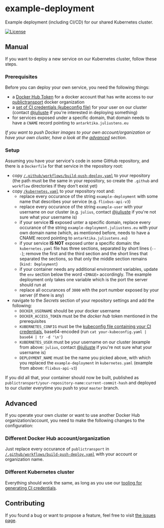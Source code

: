 # example-deployment

Example deployment (including CI/CD) for our shared Kubernetes cluster.

[![License](https://img.shields.io/github/license/public-transport/example-deployment.svg?style=flat)](license)

## Manual

If you want to deploy a new service on our Kubernetes cluster, follow these steps.

### Prerequisites

Before you can deploy your own service, you need the following things:

- a [Docker Hub Token](https://hub.docker.com/settings/security) for a docker account that has write access to our [publictransport](https://hub.docker.com/orgs/publictransport) docker organization
- a [set of CI credentials (kubeconfig file)](https://github.com/public-transport/kubernetes-setup/blob/master/users/readme.md#obtaining-ci-credentials) for your user on our cluster (contact [@juliuste](https://github.com/juliuste) if you're interested in deploying something)
- for services exposed under a specific domain, that domain needs to have a `CNAME` record pointing to `antarktika.juliustens.eu`

*If you want to push Docker images to your own account/organization or have your own cluster, have a look at the [advanced](#advanced) section*.

### Setup

Assuming you have your service's code in some GitHub repository, and there is a `Dockerfile` for that service in the repository root:

- copy [`/.github/workflows/build-push-deploy.yaml`](./.github/workflows/build-push-deploy.yaml) to your repository (the path must be the same in your repository, so create the `.github` and `workflow` directories if they don't exist yet)
- copy [`/kubernetes.yaml`](./kubernetes.yaml) to your repository root and:
	- replace every occurance of the string `example-deployment` with some name that describes your service (e.g. `flixbus-api-v3`)
	- replace every occurance of the string `example-user` with your username on our cluster (e.g. `julius`, contact [@juliuste](https://github.com/juliuste) if you're not sure what your username is)
	- if your service **IS** exposed unter a specific domain, replace every occurance of the string `example-deployment.juliustens.eu` with your own domain name (which, as mentioned before, needs to have a CNAME record pointing to `antarktika.juliustens.eu`)
	- if your service **IS NOT** exposed unter a specific domain: the `kubernetes.yaml` file has three sections, separated by short lines (`---`); remove the first and the third section and the short lines that separated the sections, so that only the middle section remains (`kind: Deployment`)
	- if your container needs any additional environment variables, update the `env` section below the word `<IMAGE>` accordingly. The example deployment only takes one variable which is the port the server should run at
	- replace all occurances of `3000` with the port number exposed by your server (if there is any)
- navigate to the *Secrets* section of your repository settings and add the following:
	- `DOCKER_USERNAME` should be your docker username
	- `DOCKER_ACCESS_TOKEN` must be the *docker hub* token mentioned in the prerequisites
	- `KUBERNETES_CONFIG` must be the [kubeconfig file containing your CI credentials](https://github.com/public-transport/kubernetes-setup/blob/master/users/readme.md#obtaining-ci-credentials), base64-encoded (run `cat your-kubeconfig.yaml | base64 | tr -d '\n'`)
	- `KUBERNETES_USER` must be your username on our cluster (example from above: `julius`, contact [@juliuste](https://github.com/juliuste) if you're not sure what your username is)
	- `DEPLOYMENT_NAME` must be the name you picked above, with which you replaced the `example-deployment` in `kubernetes.yaml` (example from above: `flixbus-api-v3`)

If you did all that, your container should now be built, published as `publictransport/your-repository-name:current-commit-hash` and deployed to our cluster everytime you push to your `master` branch.

## Advanced

If you operate your own cluster or want to use another Docker Hub organization/account, you need to make the following changes to the configuration:

### Different Docker Hub account/organization

Just replace every occurance of `publictransport` in [`/.github/workflows/build-push-deploy.yaml`](./.github/workflows/build-push-deploy.yaml) with your account or organization name.

### Different Kubernetes cluster

Everything should work the same, as long as you use our [tooling for generating CI credentials](https://github.com/public-transport/kubernetes-setup/blob/master/users/readme.md#obtaining-ci-credentials).

## Contributing

If you found a bug or want to propose a feature, feel free to visit [the issues page](https://github.com/public-transport/example-deployment/issues).
